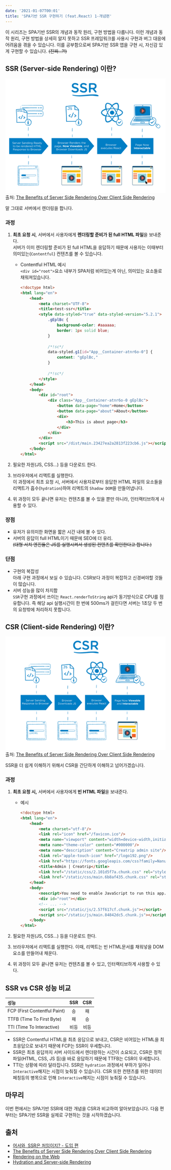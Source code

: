 ```yaml
---
date: '2021-01-07T00:01'
title: 'SPA기반 SSR 구현하기 (feat.React) 1-개념편'
---
```


이 시리즈는 SPA기반 SSR의 개념과 동작 원리, 구현 방법을 다룹니다.
이런 개념과 동작 원리, 구현 방법을 상세히 알지 못하고 SSR 프레임워크를 사용시 구현과 버그 대응에 어려움을 겪을 수 있습니다. 
이를 공부함으로써 SPA기반 SSR 앱을 구현 시, 자신감 있게 구현할 수 있습니다. ~~(진짜...?!)~~

## SSR (Server-side Rendering) 이란?

![SSR](SSR.png)
출처: [The Benefits of Server Side Rendering Over Client Side Rendering](https://medium.com/walmartglobaltech/the-benefits-of-server-side-rendering-over-client-side-rendering-5d07ff2cefe8)

말 그대로 서버에서 렌더링을 합니다.

### 과정

1. **최초 요청 시**, 서버에서 사용자에게 **렌더링할 준비가 된 full HTML 파일**을 보내준다. <br/>
  서버가 이미 렌더링할 준비가 된 full HTML을 응답하기 때문에 사용자는 이때부터 의미있는(`Contentful`) 컨텐츠를 볼 수 있습니다.
    - Contentful HTML 예시 <br/>
      `<div id="root">`요소 내부가 SPA처럼 비어있는게 아닌, 의미있는 요소들로 채워져있습니다.

        ```html
        <!doctype html>
        <html lang="en">
            <head>
                <meta charset="UTF-8">
                <title>test-ssr</title>
                <style data-styled="true" data-styled-version="5.2.1">
                    .gEplBc {
                        background-color: #aaaaaa;
                        border: 1px solid blue;
                    }

                    /*!sc*/
                    data-styled.g1[id="App__Container-atnr6o-0"] {
                        content: "gEplBc,"
                    }

                    /*!sc*/
                </style>
            </head>
            <body>
                <div id="root">
                    <div class="App__Container-atnr6o-0 gEplBc">
                        <button data-page="home">Home</button>
                        <button data-page="about">About</button>
                        <div>
                            <h3>This is about page</h3>
                        </div>
                    </div>
                </div>
                <script src="/dist/main.23427ea2a2813f223cb6.js"></script>
            </body>
        </html>
        ```

2. 필요한 자원(JS, CSS...) 등을 다운로드 한다.
3. 브라우저에서 리액트를 실행한다. <br/>
  이 과정에서 최초 요청 시, 서버에서 사용자로부터 응답한 HTML 파일의 요소들을 리액트가 흡수(`hydration`)하여 리액트의 `Shadow DOM`을 만들어냅니다.
4. 위 과정이 모두 끝나면 유저는 컨텐츠를 볼 수 있을 뿐만 아니라, 인터랙티브하게 사용할 수 있다.

### 장점

- 유저가 유의미한 화면을 짧은 시간 내에 볼 수 있다.
- 서버의 응답이 full HTML이기 때문에 SEO에 더 유리. <br/>
~~(대형 서치 엔진들은 JS를 실행시켜서 생성된 컨텐츠를 확인한다고 합니다.)~~

### 단점

- 구현의 복잡성 <br/>
  아래 구현 과정에서 보실 수 있습니다. CSR보다 과정이 복잡하고 신경써야할 것들이 많습니다.
- 서버 성능을 많이 차지함 <br/>
  `SSR`구현 과정에서 쓰이는 `React.renderToString` api가 동기방식으로 CPU를 점유합니다. 즉 해당 api 실행시간이 한 번에 500ms가 걸린다면 서버는 1초당 두 번의 요청밖에 처리하지 못합니다.

## CSR (Client-side Rendering) 이란?

![CSR](CSR.png)
출처: [The Benefits of Server Side Rendering Over Client Side Rendering](https://medium.com/walmartglobaltech/the-benefits-of-server-side-rendering-over-client-side-rendering-5d07ff2cefe8)

SSR을 더 쉽게 이해하기 위해서 CSR을 간단하게 이해하고 넘어가겠습니다.

### 과정

1. **최초 요청 시,** 서버에서 사용자에게 **빈 HTML 파일**을 보내준다.
    - 예시

        ```html
        <!doctype html>
        <html lang="en">
            <head>
                <meta charset="utf-8"/>
                <link rel="icon" href="/favicon.ico"/>
                <meta name="viewport" content="width=device-width,initial-scale=1"/>
                <meta name="theme-color" content="#000000"/>
                <meta name="description" content="Creatrip admin site"/>
                <link rel="apple-touch-icon" href="/logo192.png"/>
                <link href="https://fonts.googleapis.com/css?family=Nanum+Gothic:400,700&display=swap&subset=korean" rel="stylesheet"/>
                <title>Admin | Creatrip</title>
                <link href="/static/css/2.101d5f7a.chunk.css" rel="stylesheet">
                <link href="/static/css/main.6b8af435.chunk.css" rel="stylesheet">
            </head>
            <body>
                <noscript>You need to enable JavaScript to run this app.</noscript>
                <div id="root"></div>
                <!-- ... -->
                <script src="/static/js/2.57f617cf.chunk.js"></script>
                <script src="/static/js/main.84842dc5.chunk.js"></script>
            </body>
        </html>
        ```

2. 필요한 자원(JS, CSS...) 등을 다운로드 한다.
3. 브라우저에서 리액트를 실행한다.
이때, 리액트는 빈 HTML문서를 채워넣을 DOM 요소를 만들어내 채운다.
4. 위 과정이 모두 끝나면 유저는 컨텐츠를 볼 수 있고, 인터랙티브하게 사용할 수 있다.

## SSR vs CSR 성능 비교

| 성능                          | SSR   | CSR |
| :--------------------------- | :---: | :---: |
| FCP (First Contentful Paint) | 승     | 패  |
| TTFB (Time To First Byte)    | 패     | 승  |
| TTI (Time To Interactive)    | 비등   | 비등 |

* SSR은 Contentful HTML을 최초 응답으로 보내고, CSR은 비어있는 HTML을 최초응답으로 보내기 때문에 FCP는 SSR이 우세합니다.
* SSR은 최초 응답까지 서버 사이드에서 렌더랑하는 시간이 소요되고, CSR은 정적 파일(HTML, CSS, JS 등)을 바로 응답하기 때문에 TTFB는 CSR이 우세합니다.
* TTI는 상황에 따라 달라집니다.
  SSR은 `hydration` 과정에서 부하가 일어나 `Interactive`해지는 시점이 늦춰질 수 있습니다.
  CSR 또한 컨텐츠를 위한 데이터 페칭등의 병목으로 인해 `Interactive`해지는 시점이 늦춰질 수 있습니다.

## 마무리
이번 편에서는 SPA기반 SSR에 대한 개념을 CSR과 비교하여 알아보았습니다.
다음 편부터는 SPA기반 SSR을 실제로 구현하는 것을 시작하겠습니다.
  

## 출처

- [어서와, SSR은 처임이지? - 도입 편](https://d2.naver.com/helloworld/7804182)
- [The Benefits of Server Side Rendering Over Client Side Rendering](https://medium.com/walmartglobaltech/the-benefits-of-server-side-rendering-over-client-side-rendering-5d07ff2cefe8)
- [Rendering on the Web](https://developers.google.com/web/updates/2019/02/rendering-on-the-web?hl=en)
- [Hydration and Server-side Rendering](https://blog.somewhatabstract.com/2020/03/16/hydration-and-server-side-rendering/)
